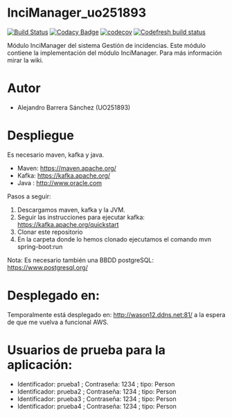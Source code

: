 # InciManager_uo251893

[![Build Status](https://travis-ci.org/wason12/InciManager_uo251893.svg?branch=master)](https://travis-ci.org/wason12/InciManager_uo251893)
[![Codacy Badge](https://api.codacy.com/project/badge/Grade/8d9f352d628646289877196926352d23)](https://www.codacy.com/app/wason12/InciManager_uo251893?utm_source=github.com&amp;utm_medium=referral&amp;utm_content=wason12/InciManager_uo251893&amp;utm_campaign=Badge_Grade)
[![codecov](https://codecov.io/gh/wason12/InciManager_uo251893/branch/master/graph/badge.svg)](https://codecov.io/gh/wason12/InciManager_uo251893)
[![Codefresh build status]( https://g.codefresh.io/api/badges/build?repoOwner=wason12&repoName=InciManager_uo251893&branch=master&pipelineName=InciManager_uo251893&accountName=wason12&type=cf-1)]( https://g.codefresh.io/repositories/wason12/InciManager_uo251893/builds?filter=trigger:build;branch:master;service:5b2fbdc4fe1828191a92871e~InciManager_uo251893)

Módulo InciManager del sistema Gestión de incidencias. Este módulo contiene la implementación del módulo InciManager. Para más información mirar la wiki.

# Autor

- Alejandro Barrera Sánchez (UO251893)

# Despliegue

Es necesario maven, kafka y java.

- Maven: https://maven.apache.org/
- Kafka: https://kafka.apache.org/
- Java : http://www.oracle.com

Pasos a seguir:

1. Descargamos maven, kafka y la JVM.
2. Seguir las instrucciones para ejecutar kafka: https://kafka.apache.org/quickstart
3. Clonar este repositorio
4. En la carpeta donde lo hemos clonado ejecutamos el comando mvn spring-boot:run

Nota: Es necesario también una BBDD postgreSQL: https://www.postgresql.org/

# Desplegado en:

Temporalmente está desplegado en: http://wason12.ddns.net:81/ a la espera de que me vuelva a funcional AWS.

# Usuarios de prueba para la aplicación:

- Identificador: prueba1 ; Contraseña: 1234 ; tipo: Person
- Identificador: prueba2 ; Contraseña: 1234 ; tipo: Person
- Identificador: prueba3 ; Contraseña: 1234 ; tipo: Person
- Identificador: prueba4 ; Contraseña: 1234 ; tipo: Person

